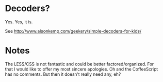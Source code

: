 Decoders?
============

Yes.  Yes, it is.

See http://www.alsonkemp.com/geekery/simple-decoders-for-kids/

Notes
=====

The LESS/CSS is not fantastic and could be better factored/organized.  For that I would like to offer my most
sincere apologies.  Oh and the CoffeeScript has no comments.  But then it doesn't really need any, eh?
